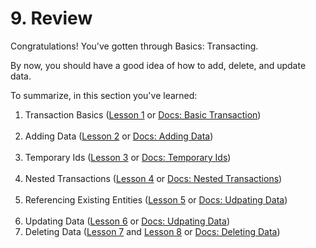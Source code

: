 # 9. Review

Congratulations! You've gotten through Basics: Transacting.

By now, you should have a good idea of how to add, delete, and update data.

To summarize, in this section you've learned:

1. Transaction Basics (<a href="/lesson/bg-transact/1" target="_blank">Lesson 1</a> or <a href="/docs/transact/basics" target="_blank">Docs: Basic Transaction</a>)
   <br/>
   <br/>
2. Adding Data
   (<a href="/lesson/bg-transact/2" target="_blank">Lesson 2</a> or <a href="/docs/transact/adding-data" target="_blank">Docs: Adding Data</a>)
   <br/>
   <br/>
3. Temporary Ids
   (<a href="/lesson/bg-transact/3" target="_blank">Lesson 3</a> or <a href="/docs/transact/basics#temporary-ids" target="_blank">Docs: Temporary Ids</a>)
   <br/>
   <br/>
4. Nested Transactions
   (<a href="/lesson/bg-transact/4" target="_blank">Lesson 4</a> or <a href="/docs/transact/adding-data#nested-transactions" target="_blank">Docs: Nested Transactions</a>)
   <br/>
   <br/>
5. Referencing Existing Entities
   (<a href="/lesson/bg-transact/5" target="_blank">Lesson 5</a> or <a href="/docs/transact/updating-data" target="_blank">Docs: Udpating Data</a>)
   <br/>
   <br/>
6. Updating Data
   (<a href="/lesson/bg-transact/6" target="_blank">Lesson 6</a> or <a href="/docs/transact/updating-data" target="_blank">Docs: Udpating Data</a>)
7. Deleting Data
   (<a href="/lesson/bg-transact/7" target="_blank">Lesson 7</a> and <a href="/lesson/bg-transact/8" target="_blank">Lesson 8</a> or <a href="/docs/transact/deleting-data" target="_blank">Docs: Deleting Data</a>)
   <br/>
   <br/>
